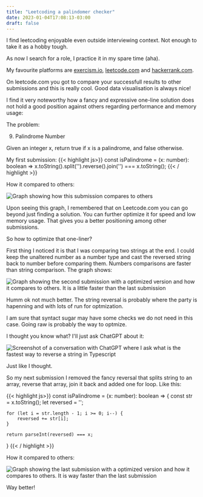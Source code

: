 ```yaml
---
title: "Leetcoding a palindomer checker"
date: 2023-01-04T17:08:13-03:00
draft: false
---
```


I find leetcoding enjoyable even outside interviewing context. Not enough to take it as a hobby tough.

As now I search for a role, I practice it in my spare time (aha).

My favourite platforms are [exercism.io](https://exercism.io), [leetcode.com](leetcode.com) and [hackerrank.com](hackerrank.com).

On leetcode.com you got to compare your successfull results to other submissions and this is really cool. Good data visualisation is always nice!

I find it very noteworthy how a fancy and expressive one-line solution does not hold a good position against others regarding performance and memory usage:

The problem:


9. Palindrome Number

Given an integer x, return true if x is a palindrome, and false otherwise.


My first submission:
{{< highlight js>}}
const isPalindrome = (x: number): boolean => x.toString().split('').reverse().join('') === x.toString();
{{< / highlight >}}

How it compared to others:

![Graph showing how this submission compares to others](../is-palindrome-first-submission-comparison-graph.jpg)

Upon seeing this graph, I remembered that on Leetcode.com you can go beyond just finding a solution. You can further
optimize it for speed and low memory usage. That gives you a better positioning among other submissions.

So how to optimize that one-liner?

First thing I noticed it is that I was comparing two strings at the end. I could keep the unaltered number as 
a number type and cast the reversed string back to number before comparing them. Numbers comparisons are faster than 
string comparison. The graph shows:

![Graph showing the second submission with a optimized version and how it compares to others. It is a little faster than the last submission](../is-palindrome-second-submission-comparison-graph.jpg)

Humm ok not much better. The string reversal is probably where the party is hapenning and with lots of run for optmization.

I am sure that syntact sugar may have some checks we do not need in this case. Going raw is probably the way to optmize. 

I thought you know what? I'll just ask ChatGPT about it:

![Screenshot of a conversation with ChatGPT where I ask what is the fastest way to reverse a string in Typescript](../asking-chat-gpt-about-fastest-way-to-reverse-string.jpg)

Just like I thought.

So my next submission I removed the fancy reversal that splits string to an array, reverse that array, join it back and added one for loop. Like this:

{{< highlight js>}}
const isPalindrome = (x: number): boolean => {
    const str = x.toString();
    let reversed = '';

    for (let i = str.length - 1; i >= 0; i--) {
        reversed += str[i];
    }

    return parseInt(reversed) === x;
}
{{< / highlight >}}

How it compared to others:

![Graph showing the last submission with a optimized version and how it compares to others. It is way faster than the last submission](../is-palindrome-last-submission-comparison-graph.jpg)

Way better!
